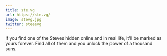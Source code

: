 ```yaml
---
title: ste.vg
url: https://ste.vg/
image: stevg.jpg
twitter: steeevg
---
```


If you find one of the Steves hidden online and in real life, it'll be marked as yours forever. Find all of them and you unlock the power of a thousand suns.